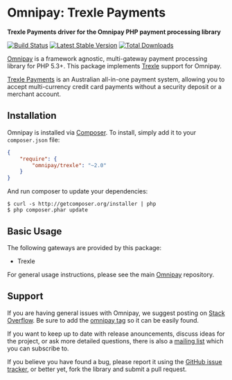 # Omnipay: Trexle Payments

**Trexle Payments driver for the Omnipay PHP payment processing library**

[![Build Status](https://travis-ci.org/thephpleague/omnipay-trexle.png?branch=master)](https://travis-ci.org/thephpleague/omnipay-trexle)
[![Latest Stable Version](https://poser.pugx.org/omnipay/trexle/version.png)](https://packagist.org/packages/omnipay/trexle)
[![Total Downloads](https://poser.pugx.org/omnipay/trexle/d/total.png)](https://packagist.org/packages/omnipay/trexle)

[Omnipay](https://github.com/thephpleague/omnipay) is a framework agnostic, multi-gateway payment
processing library for PHP 5.3+. This package implements [Trexle](https://trexle.net.au/) support for Omnipay.

[Trexle Payments](https://trexle.net.au/) is an Australian all-in-one payment system, allowing you
to accept multi-currency credit card payments without a security
deposit or a merchant account.
 
## Installation

Omnipay is installed via [Composer](http://getcomposer.org/). To install, simply add it
to your `composer.json` file:

```json
{
    "require": {
        "omnipay/trexle": "~2.0"
    }
}
```

And run composer to update your dependencies:

    $ curl -s http://getcomposer.org/installer | php
    $ php composer.phar update

## Basic Usage

The following gateways are provided by this package:

* Trexle

For general usage instructions, please see the main [Omnipay](https://github.com/thephpleague/omnipay)
repository.

## Support

If you are having general issues with Omnipay, we suggest posting on
[Stack Overflow](http://stackoverflow.com/). Be sure to add the
[omnipay tag](http://stackoverflow.com/questions/tagged/omnipay) so it can be easily found.

If you want to keep up to date with release anouncements, discuss ideas for the project,
or ask more detailed questions, there is also a [mailing list](https://groups.google.com/forum/#!forum/omnipay) which
you can subscribe to.

If you believe you have found a bug, please report it using the [GitHub issue tracker](https://github.com/thephpleague/omnipay-trexle/issues),
or better yet, fork the library and submit a pull request.
